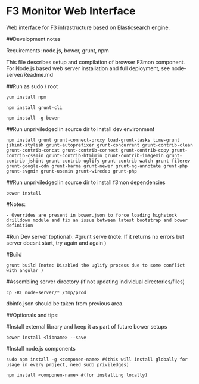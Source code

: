 F3 Monitor Web Interface
==========================
Web interface for F3 infrastructure based on Elasticsearch engine.

##Development notes

Requirements: node.js, bower, grunt, npm

This file describes setup and compilation of browser F3mon component. For Node.js based web server installation and full deployment, see node-server/Readme.md

##Run as sudo / root
```
yum install npm

npm install grunt-cli

npm install -g bower
```

##Run unpriviledged in source dir to install dev environment
```
npm install grunt grunt-connect-proxy load-grunt-tasks time-grunt jshint-stylish grunt-autoprefixer grunt-concurrent grunt-contrib-clean grunt-contrib-concat grunt-contrib-connect grunt-contrib-copy grunt-contrib-cssmin grunt-contrib-htmlmin grunt-contrib-imagemin grunt-contrib-jshint grunt-contrib-uglify grunt-contrib-watch grunt-filerev grunt-google-cdn grunt-karma grunt-newer grunt-ng-annotate grunt-php grunt-svgmin grunt-usemin grunt-wiredep grunt-php
```

##Run unpriviledged in source dir to install f3mon dependencies
```
bower install
```

#Notes:
```
- Overrides are present in bower.json to force loading highstock drilldown module and fix an issue between latest bootstrap and bower definition
```

#Run Dev server (optional):
#grunt serve (note: If it returns no errors but server doesnt start, try again and again )

#Build
```
grunt build (note: Disabled the uglify process due to some conflict with angular )
```

#Assembling server directory (if not updating individual directories/files)
```
cp -RL node-server/* /tmp/prod
```
dbinfo.json should be taken from previous area.


##Optionals and tips:

#Install external library and keep it as part of future bower setups
```
bower install <libname> --save
```

#Install node.js components
```
sudo npm install -g <componen-name> #(this will install globally for usage in every project, need sudo priviledges)

npm install <componen-name> #(for installing locally)
```
